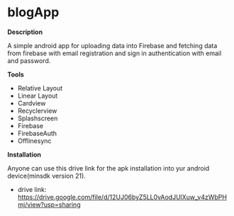 # blogApp

**Description**

A simple android app for uploading data into Firebase and fetching data from firebase with email registration and sign in authentication with email and password.

**Tools**

- Relative Layout
- Linear Layout
- Cardview
- Recyclerview
- Splashscreen
- Firebase
- FirebaseAuth
- Offlinesync

**Installation**

Anyone can use this drive link for the apk installation into yur android device(minsdk version 21).
- drive link: https://drive.google.com/file/d/12UJ06byZ5LL0vAodJUlXuw_v4zWbPHmj/view?usp=sharing
